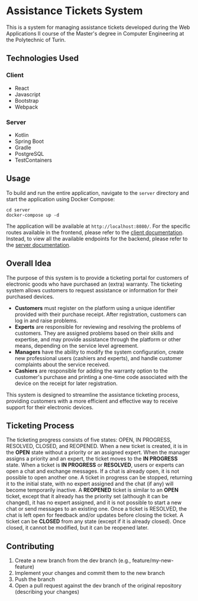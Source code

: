 # Assistance Tickets System

This is a system for managing assistance tickets developed during the Web Applications II course of the Master's degree
in Computer Engineering at the Polytechnic of Turin.

## Technologies Used

### Client

- React
- Javascript
- Bootstrap
- Webpack

### Server

- Kotlin
- Spring Boot
- Gradle
- PostgreSQL
- TestContainers

## Usage

To build and run the entire application, navigate to the `server` directory and start the application using Docker Compose:
   ```
   cd server
   docker-compose up -d
   ```
The application will be available at `http://localhost:8080/`. 
For the specific routes available in the frontend, please refer to the [client documentation](client/README.md). 
Instead, to view all the available endpoints for the backend, please refer to the [server documentation](server/README.md).

## Overall Idea

The purpose of this system is to provide a ticketing portal for customers of electronic goods who have purchased an
(extra) warranty. The ticketing system allows customers to request assistance or information for their purchased
devices.

- **Customers** must register on the platform using a unique identifier provided with their purchase receipt.
  After registration, customers can log in and raise problems.
- **Experts** are responsible for reviewing and resolving the problems of customers. They are assigned problems based on their skills and expertise, and may provide assistance
  through the platform or other means, depending on the service level agreement.
- **Managers** have the ability to modify the system configuration, create new professional users (cashiers and experts), and handle customer complaints
  about the service received.
- **Cashiers** are responsible for adding the warranty option to the customer's purchase and printing a one-time code associated with the device on the receipt for later registration.

This system is designed to streamline the assistance ticketing process, providing customers with a more efficient and
effective way to receive support for their electronic devices.

## Ticketing Process

The ticketing progress consists of five states: OPEN, IN PROGRESS, RESOLVED, CLOSED, and REOPENED. 
When a new ticket is created, it is in the **OPEN** state without a priority or an assigned expert. When the manager assigns a priority and an expert, the ticket moves to the **IN PROGRESS** state. 
When a ticket is **IN PROGRESS** or **RESOLVED**, users or experts can open a chat and exchange messages. If a chat is already open, it is not possible to open another one. A ticket in progress can be stopped, returning it to the initial state, with no expert assigned and the chat (if any) will become temporarily inactive. 
A **REOPENED** ticket is similar to an **OPEN** ticket, except that it already has the priority set (although it can be changed), it has no expert assigned, and it is not possible to start a new chat or send messages to an existing one. Once a ticket is RESOLVED, the chat is left open for feedback and/or updates before closing the ticket. 
A ticket can be **CLOSED** from any state (except if it is already closed). Once closed, it cannot be modified, but it can be reopened later.

## Contributing

1. Create a new branch from the dev branch (e.g., feature/my-new-feature)
2. Implement your changes and commit them to the new branch
3. Push the branch
4. Open a pull request against the dev branch of the original repository (describing your changes)
